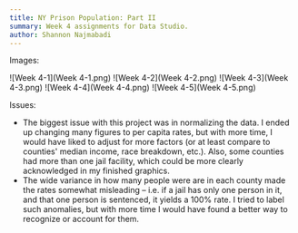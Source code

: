 ```yaml
---
title: NY Prison Population: Part II
summary: Week 4 assignments for Data Studio.
author: Shannon Najmabadi
---
```


Images:

![Week 4-1](Week 4-1.png)
![Week 4-2](Week 4-2.png)
![Week 4-3](Week 4-3.png)
![Week 4-4](Week 4-4.png)
![Week 4-5](Week 4-5.png)

Issues:

- The biggest issue with this project was in normalizing the data. I ended up changing many figures to per capita rates, but with more time, I would have liked to adjust for more factors (or at least compare to counties' median income, race breakdown, etc.). Also, some counties had more than one jail facility, which could be more clearly acknowledged in my finished graphics.
- The wide variance in how many people were are in each county made the rates somewhat misleading – i.e. if a jail has only one person in it, and that one person is sentenced, it yields a 100% rate. I tried to label such anomalies, but with more time I would have found a better way to recognize or account for them.
